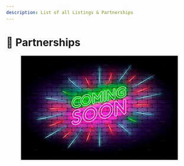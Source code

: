 ```yaml
---
description: List of all Listings & Partnerships
---
```


# 🤝 Partnerships

<figure><img src=".gitbook/assets/coming soon.jpg" alt=""><figcaption></figcaption></figure>
